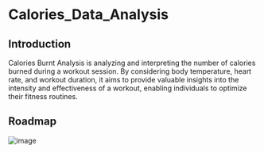# Calories_Data_Analysis
## Introduction
Calories Burnt Analysis is analyzing and interpreting the number of calories burned during a workout session. By considering body temperature, heart rate, and workout duration, it aims to provide valuable insights into the intensity and effectiveness of a workout, enabling individuals to optimize their fitness routines.

## Roadmap
![image](https://github.com/Sanchit71/Calories_Data_Analysis/assets/102990660/5186cd55-9b59-414d-b520-19fdb64e7476)
